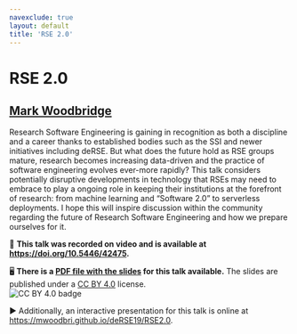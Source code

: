 ```yaml
---
navexclude: true
layout: default
title: 'RSE 2.0'
---
```


# RSE 2.0

## [Mark Woodbridge](../../speaker/WXZLNN/)

Research Software Engineering is gaining in recognition as both a discipline and a career thanks to established bodies such as the SSI and newer initiatives including deRSE. But what does the future hold as RSE groups mature, research becomes increasing data-driven and the practice of software engineering evolves ever-more rapidly?  This talk considers potentially disruptive developments in technology that RSEs may need to embrace to play a ongoing role in keeping their institutions at the forefront of research: from machine learning and “Software 2.0” to serverless deployments. I hope this will inspire discussion within the community regarding the future of Research Software Engineering and how we prepare ourselves for it.

🎥 **This talk was recorded on video and is available at <https://doi.org/10.5446/42475>.**

🖥 **There is a [PDF file with the slides](slides.pdf) for this talk available.** The slides are published under a [CC BY 4.0](https://creativecommons.org/licenses/by/4.0/legalcode) license.  
![CC BY 4.0 badge](https://licensebuttons.net/l/by/4.0/80x15.png)

▶ Additionally, an interactive presentation for this talk is online at <https://mwoodbri.github.io/deRSE19/RSE2.0>.